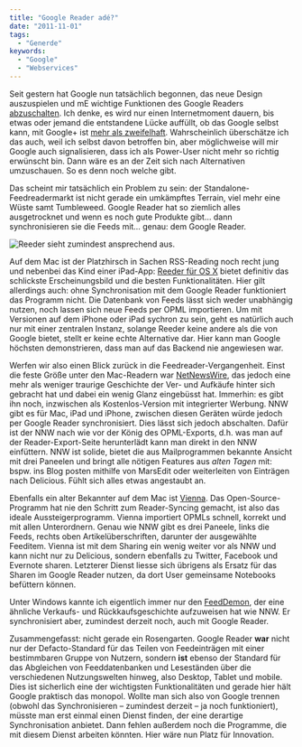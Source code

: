 ```yaml
---
title: "Google Reader adé?"
date: "2011-11-01"
tags:
  - "Generde"
keywords:
  - "Google"
  - "Webservices"
---
```


Seit gestern hat Google nun tatsächlich begonnen, das neue Design auszuspielen und mE wichtige Funktionen des Google Readers [abzuschalten](http://googlereader.blogspot.com/2011/10/new-in-reader-fresh-design-and-google.html). Ich denke, es wird nur einen Internetmoment dauern, bis etwas oder jemand die entstandene Lücke auffüllt, ob das Google selbst kann, mit Google+ ist [mehr als zweifelhaft](http://netzwertig.com/2011/11/01/ohne-not-abgespeckt-der-neue-google-reader-ist-eine-grose-enttauschung/). Wahrscheinlich überschätze ich das auch, weil ich selbst davon betroffen bin, aber möglichweise will mir Google auch signalisieren, dass ich als Power-User nicht mehr so richtig erwünscht bin. Dann wäre es an der Zeit sich nach Alternativen umzuschauen. So es denn noch welche gibt.

Das scheint mir tatsächlich ein Problem zu sein: der Standalone-Feedreadermarkt ist nicht gerade ein umkämpftes Terrain, viel mehr eine Wüste samt Tumbleweed. Google Reader hat so ziemlich alles ausgetrocknet und wenn es noch gute Produkte gibt… dann synchronisieren sie die Feeds mit… genau: dem Google Reader.

![Reeder sieht zumindest ansprechend aus.](/images/codecandies/reeder.jpg "Reeder für OS X")

Auf dem Mac ist der Platzhirsch in Sachen RSS-Reading noch recht jung und nebenbei das Kind einer iPad-App: [Reeder für OS X](http://itunes.apple.com/de/app/reeder/id439845554?mt=12) bietet definitiv das schlickste Erscheinungsbild und die besten Funktionalitäten. Hier gilt allerdings auch: ohne Synchronisation mit dem Google Reader funktioniert das Programm nicht. Die Datenbank von Feeds lässt sich weder unabhängig nutzen, noch lassen sich neue Feeds per OPML importieren. Um mit Versionen auf dem iPhone oder iPad sychron zu sein, geht es natürlich auch nur mit einer zentralen Instanz, solange Reeder keine andere als die von Google bietet, stellt er keine echte Alternative dar. Hier kann man Google höchsten demonstrieren, dass man auf das Backend nie angewiesen war.

Werfen wir also einen Blick zurück in die Feedreader-Vergangenheit. Einst die feste Größe unter den Mac-Readern war [NetNewsWire](http://netnewswireapp.com/mac), das jedoch eine mehr als weniger traurige Geschichte der Ver- und Aufkäufe hinter sich gebracht hat und dabei ein wenig Glanz eingebüsst hat. Immerhin: es gibt ihn noch, inzwischen als Kostenlos-Version mit integrierter Werbung. NNW gibt es für Mac, iPad und iPhone, zwischen diesen Geräten würde jedoch per Google Reader synchronisiert. Dies lässt sich jedoch abschalten. Dafür ist der NNW nach wie vor der König des OPML-Exports, d.h. was man auf der Reader-Export-Seite herunterlädt kann man direkt in den NNW einfüttern. NNW ist solide, bietet die aus Mailprogrammen bekannte Ansicht mit drei Paneelen und bringt alle nötigen Features aus _alten Tagen_ mit: bspw. ins Blog posten mithilfe von MarsEdit oder weiterleiten von Einträgen nach Delicious. Fühlt sich alles etwas angestaubt an.

Ebenfalls ein alter Bekannter auf dem Mac ist [Vienna](http://www.vienna-rss.org/). Das Open-Source-Programm hat nie den Schritt zum Reader-Syncing gemacht, ist also das ideale Aussteigerprogramm. Vienna importiert OPMLs schnell, korrekt und mit allen Unterordnern. Genau wie NNW gibt es drei Paneele, links die Feeds, rechts oben Artikelüberschriften, darunter der ausgewählte Feeditem. Vienna ist mit dem Sharing ein wenig weiter vor als NNW und kann nicht nur zu Delicious, sondern ebenfalls zu Twitter, Facebook und Evernote sharen. Letzterer Dienst liesse sich übrigens als Ersatz für das Sharen im Google Reader nutzen, da dort User gemeinsame Notebooks befüttern können.

Unter Windows kannte ich eigentlich immer nur den [FeedDemon](http://www.feeddemon.com/), der eine ähnliche Verkaufs- und Rückkaufsgeschichte aufzuweisen hat wie NNW. Er synchronisiert aber, zumindest derzeit noch, auch mit Google Reader.

Zusammengefasst: nicht gerade ein Rosengarten. Google Reader **war** nicht nur der Defacto-Standard für das Teilen von Feedeinträgen mit einer bestimmbaren Gruppe von Nutzern, sondern **ist** ebenso der Standard für das Abgleichen von Feeddatenbanken und Leseständen über die verschiedenen Nutzungswelten hinweg, also Desktop, Tablet und mobile. Dies ist sicherlich eine der wichtigsten Funktionalitäten und gerade hier hält Google praktisch das monopol. Wollte man sich also von Google trennen (obwohl das Synchronisieren – zumindest derzeit – ja noch funktioniert), müsste man erst einmal einen Dienst finden, der eine derartige Synchronisation anbietet. Dann fehlen außerdem noch die Programme, die mit diesem Dienst arbeiten könnten. Hier wäre nun Platz für Innovation.
